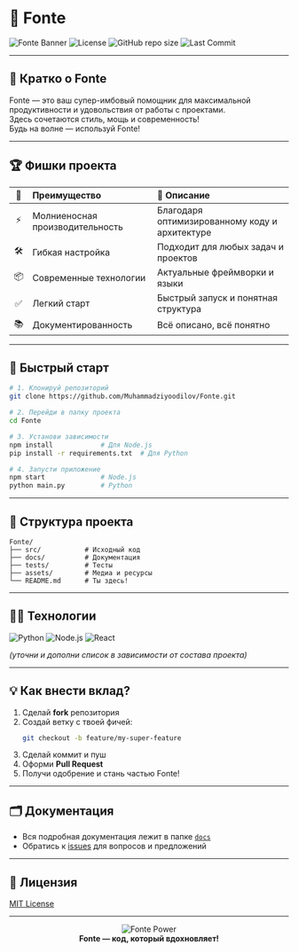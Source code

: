 # 🚀 Fonte

![Fonte Banner](https://img.shields.io/badge/Fonte-Super%20Imba%20Project-blueviolet?style=for-the-badge&logo=github)
![License](https://img.shields.io/github/license/Muhammadziyoodilov/Fonte?style=for-the-badge)
![GitHub repo size](https://img.shields.io/github/repo-size/Muhammadziyoodilov/Fonte?style=for-the-badge)
![Last Commit](https://img.shields.io/github/last-commit/Muhammadziyoodilov/Fonte?style=for-the-badge)

---

## 🌟 Кратко о Fonte

Fonte — это ваш супер-имбовый помощник для максимальной продуктивности и удовольствия от работы с проектами.  
Здесь сочетаются стиль, мощь и современность!  
Будь на волне — используй Fonte!

---

## 🏆 Фишки проекта

| 💎 | **Преимущество**            | 📝 Описание                                 |
|:--:|:---------------------------|:--------------------------------------------|
| ⚡  | Молниеносная производительность | Благодаря оптимизированному коду и архитектуре |
| 🛠️ | Гибкая настройка           | Подходит для любых задач и проектов         |
| 📦 | Современные технологии      | Актуальные фреймворки и языки              |
| ✅ | Легкий старт                | Быстрый запуск и понятная структура         |
| 📚 | Документированность         | Всё описано, всё понятно                   |

---

## 🚦 Быстрый старт

```bash
# 1. Клонируй репозиторий
git clone https://github.com/Muhammadziyoodilov/Fonte.git

# 2. Перейди в папку проекта
cd Fonte

# 3. Установи зависимости
npm install            # Для Node.js
pip install -r requirements.txt  # Для Python

# 4. Запусти приложение
npm start              # Node.js
python main.py         # Python
```

---

## 📂 Структура проекта

```
Fonte/
├── src/           # Исходный код
├── docs/          # Документация
├── tests/         # Тесты
├── assets/        # Медиа и ресурсы
└── README.md      # Ты здесь!
```

---

## 🧑‍💻 Технологии

![Python](https://img.shields.io/badge/Python-3776AB?style=flat&logo=python&logoColor=white)
![Node.js](https://img.shields.io/badge/Node.js-339933?style=flat&logo=node.js&logoColor=white)
![React](https://img.shields.io/badge/React-20232A?style=flat&logo=react&logoColor=61DAFB)

*(уточни и дополни список в зависимости от состава проекта)*

---

## 💡 Как внести вклад?

1. Сделай **fork** репозитория
2. Создай ветку с твоей фичей:  
   ```bash
   git checkout -b feature/my-super-feature
   ```
3. Сделай коммит и пуш
4. Оформи **Pull Request**
5. Получи одобрение и стань частью Fonte!

---

## 🗂️ Документация

- Вся подробная документация лежит в папке [`docs`](./docs)
- Обратись к [issues](https://github.com/Muhammadziyoodilov/Fonte/issues) для вопросов и предложений

---

## 📜 Лицензия

[MIT License](LICENSE)

---

<p align="center">
  <img src="https://img.shields.io/badge/Fonte-%F0%9F%92%AA-%23ff69b4?style=for-the-badge" alt="Fonte Power"/>
  <br>
  <b>Fonte — код, который вдохновляет!</b>
</p>
